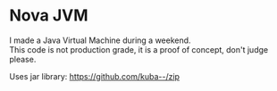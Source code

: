 # Nova JVM  
I made a Java Virtual Machine during a weekend.  
This code is not production grade, it is a proof of concept, don't judge please.

Uses jar library: https://github.com/kuba--/zip
